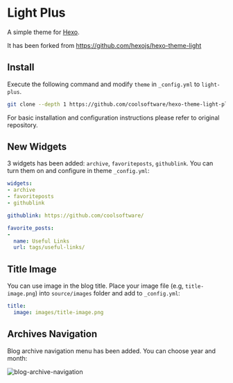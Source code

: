 # Light Plus

A simple theme for [Hexo](https://hexo.io/).

It has been forked from https://github.com/hexojs/hexo-theme-light

## Install

Execute the following command and modify `theme` in `_config.yml` to `light-plus`.

``` bash
git clone --depth 1 https://github.com/coolsoftware/hexo-theme-light-plus themes/light-plus
```

For basic installation and configuration instructions please refer to original repository.

## New Widgets

3 widgets has been added: `archive`, `favoriteposts`, `githublink`. You can turn them on and configure in theme `_config.yml`:

``` yaml
widgets:
- archive
- favoriteposts
- githublink

githublink: https://github.com/coolsoftware/

favorite_posts:
-
  name: Useful Links
  url: tags/useful-links/
```

## Title Image

You can use image in the blog title. Place your image file (e.g, `title-image.png`) into `source/images` folder and add to `_config.yml`:

``` yaml  
title:
  image: images/title-image.png
```

## Archives Navigation

Blog archive navigation menu has been added. You can choose year and month:

![blog-archive-navigation](https://user-images.githubusercontent.com/1533483/152324256-978c2cbe-05e8-480c-8a34-75107d5125f4.png)

